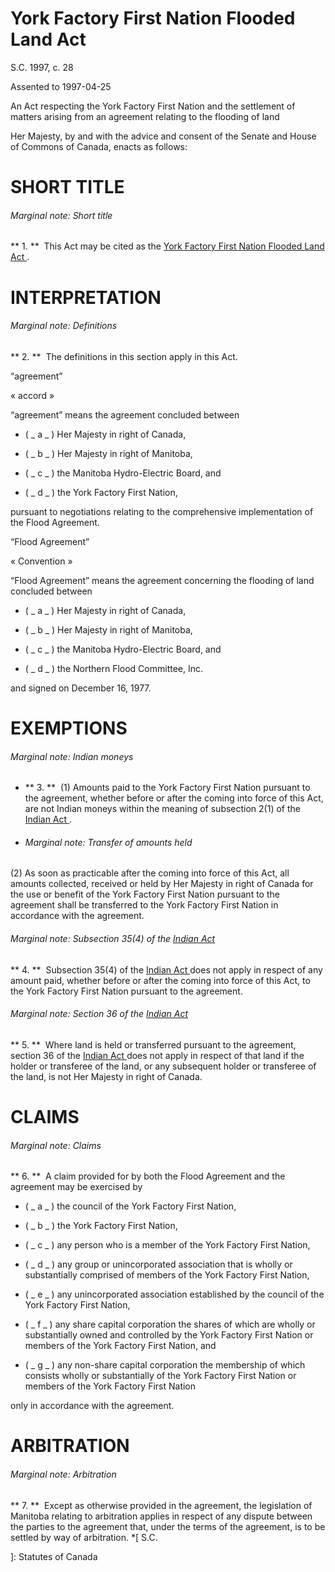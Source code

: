 #  York Factory First Nation Flooded Land Act

S.C.  1997, c. 28

Assented to 1997-04-25

An Act respecting the York Factory First Nation and the settlement of matters
arising from an agreement relating to the flooding of land

Her Majesty, by and with the advice and consent of the Senate and House of
Commons of Canada, enacts as follows:

#  SHORT TITLE

######  Marginal note:  Short title

** 1\.  **  This Act may be cited as the  [ York Factory First Nation Flooded Land Act ](/eng/acts/Y-0.6) . 

#  INTERPRETATION

######  Marginal note:  Definitions

** 2\.  **  The definitions in this section apply in this Act. 

“agreement”

« accord »

    

“agreement”  means the agreement concluded between

  * ( _ a _ ) Her Majesty in right of Canada, 

  * ( _ b _ ) Her Majesty in right of Manitoba, 

  * ( _ c _ ) the Manitoba Hydro-Electric Board, and 

  * ( _ d _ ) the York Factory First Nation, 

pursuant to negotiations relating to the comprehensive implementation of the
Flood Agreement.

“Flood Agreement”

« Convention »

    

“Flood Agreement”  means the agreement concerning the flooding of land
concluded between

  * ( _ a _ ) Her Majesty in right of Canada, 

  * ( _ b _ ) Her Majesty in right of Manitoba, 

  * ( _ c _ ) the Manitoba Hydro-Electric Board, and 

  * ( _ d _ ) the Northern Flood Committee, Inc. 

and signed on December 16, 1977.

#  EXEMPTIONS

######  Marginal note:  Indian moneys

  * ** 3\.  **  (1) Amounts paid to the York Factory First Nation pursuant to the agreement, whether before or after the coming into force of this Act, are not Indian moneys within the meaning of subsection 2(1) of the  [ Indian Act ](/eng/acts/I-5) . 

  * ######  Marginal note:  Transfer of amounts held 

(2) As soon as practicable after the coming into force of this Act, all
amounts collected, received or held by Her Majesty in right of Canada for the
use or benefit of the York Factory First Nation pursuant to the agreement
shall be transferred to the York Factory First Nation in accordance with the
agreement.

######  Marginal note:  Subsection 35(4) of the  [ Indian Act ](/eng/acts/I-5)

** 4\.  **  Subsection 35(4) of the  [ Indian Act ](/eng/acts/I-5) does not apply in respect of any amount paid, whether before or after the coming into force of this Act, to the York Factory First Nation pursuant to the agreement. 

######  Marginal note:  Section 36 of the  [ Indian Act ](/eng/acts/I-5)

** 5\.  **  Where land is held or transferred pursuant to the agreement, section 36 of the  [ Indian Act ](/eng/acts/I-5) does not apply in respect of that land if the holder or transferee of the land, or any subsequent holder or transferee of the land, is not Her Majesty in right of Canada. 

#  CLAIMS

######  Marginal note:  Claims

** 6\.  **  A claim provided for by both the Flood Agreement and the agreement may be exercised by 

  * ( _ a _ ) the council of the York Factory First Nation, 

  * ( _ b _ ) the York Factory First Nation, 

  * ( _ c _ ) any person who is a member of the York Factory First Nation, 

  * ( _ d _ ) any group or unincorporated association that is wholly or substantially comprised of members of the York Factory First Nation, 

  * ( _ e _ ) any unincorporated association established by the council of the York Factory First Nation, 

  * ( _ f _ ) any share capital corporation the shares of which are wholly or substantially owned and controlled by the York Factory First Nation or members of the York Factory First Nation, and 

  * ( _ g _ ) any non-share capital corporation the membership of which consists wholly or substantially of the York Factory First Nation or members of the York Factory First Nation 

only in accordance with the agreement.

#  ARBITRATION

######  Marginal note:  Arbitration

** 7\.  **  Except as otherwise provided in the agreement, the legislation of Manitoba relating to arbitration applies in respect of any dispute between the parties to the agreement that, under the terms of the agreement, is to be settled by way of arbitration. 
  *[
  S.C.

 ]: Statutes of Canada

